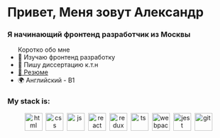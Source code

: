 <div id="header" align="left">
	<h1>Привет, Меня зовут Александр</h1>
	<h3>Я начинающий фронтенд разработчик из Москвы</h3>
<ul>Коротко обо мне
	<li> 🌱 Изучаю фронтенд разработку</li>
	<li> 📝 Пишу диссертацию к.т.н </li>
	<li><a href="https://career.habr.com/pavloveone">📄 Резюме</a></li>
	<li> 🌍 Английский - В1 </li>
</ul>
</div>
<div id="" align="left">
	<h3>My stack is:</h3>
	<div align="center">
		<img src="https://cdn.jsdelivr.net/gh/devicons/devicon/icons/html5/html5-original-wordmark.svg" title="html" width="40" height="40"/>&nbsp;
		<img src="https://cdn.jsdelivr.net/gh/devicons/devicon/icons/css3/css3-original-wordmark.svg" title="css" width="40" height="40"/>&nbsp;
		<img src="https://cdn.jsdelivr.net/gh/devicons/devicon/icons/javascript/javascript-plain.svg" title="js" width="40" height="40"/>&nbsp;
		<img src="https://cdn.jsdelivr.net/gh/devicons/devicon/icons/react/react-original-wordmark.svg" title="react" width="40" height="40"/>&nbsp;
		<img src="https://cdn.jsdelivr.net/gh/devicons/devicon/icons/redux/redux-original.svg" title="redux" width="40" height="40"/>&nbsp;
		<img src="https://cdn.jsdelivr.net/gh/devicons/devicon/icons/typescript/typescript-original.svg" title="ts" width="40" height="40"/>&nbsp;
		<img src="https://cdn.jsdelivr.net/gh/devicons/devicon/icons/webpack/webpack-plain-wordmark.svg" title="webpack" width="40" height="40"/>&nbsp;
		<img src="https://cdn.jsdelivr.net/gh/devicons/devicon/icons/jest/jest-plain.svg" title="jest" width="40" height="40"/>&nbsp;
		<img src="https://cdn.jsdelivr.net/gh/devicons/devicon/icons/git/git-plain-wordmark.svg" title="git" width="40" height="40"/>&nbsp;
	</div>



<!--
**pavloveone/pavloveone** is a ✨ _special_ ✨ repository because its `README.md` (this file) appears on your GitHub profile.

Here are some ideas to get you started:

- 🔭 I’m currently working on ...
- 🌱 I’m currently learning ...
- 👯 I’m looking to collaborate on ...
- 🤔 I’m looking for help with ...
- 💬 Ask me about ...
- 📫 How to reach me: ...
- 😄 Pronouns: ...
- ⚡ Fun fact: ...
-->
